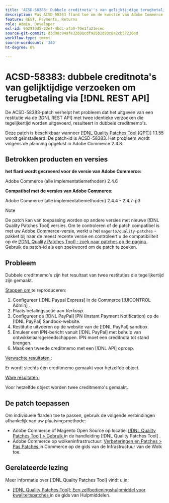 ```yaml
---
title: 'ACSD-58383: Dubbele creditnota''s van gelijktijdige terugbetalingsverzoeken via  [!DNL REST API]'
description: Pas ACSD-58383 flard toe om de kwestie van Adobe Commerce te bevestigen waar het uitgeven van een restitutie via  [!DNL REST API]  met twee identieke verzoeken die gelijktijdig worden uitgevoerd, tot dubbele creditmemo's leidt.
feature: REST, Payments, Returns
role: Admin, Developer
exl-id: 962970d5-22e7-4bdc-afa0-70e1fa21ecec
source-git-commit: d3d98c04afe32d80cdf985b1d93c8a2cb57236ed
workflow-type: tm+mt
source-wordcount: '340'
ht-degree: 0%

---
```


# ACSD-58383: dubbele creditnota&#39;s van gelijktijdige verzoeken om terugbetaling via [!DNL REST API]

De ACSD-58383-patch verhelpt het probleem dat het uitgeven van een restitutie via de [!DNL REST API] met twee identieke verzoeken die tegelijkertijd worden uitgevoerd, resulteert in dubbele creditmemo&#39;s.

Deze patch is beschikbaar wanneer [[!DNL Quality Patches Tool (QPT)]](/help/tools/quality-patches-tool/quality-patches-tool-to-self-serve-quality-patches.md) 1.1.55 wordt geïnstalleerd. De patch-id is ACSD-58383. Het probleem wordt volgens de planning opgelost in Adobe Commerce 2.4.8.

## Betrokken producten en versies

**het flard wordt gecreeerd voor de versie van Adobe Commerce:**

Adobe Commerce (alle implementatiemethoden) 2.4.6

**Compatibel met de versies van Adobe Commerce:**

Adobe Commerce (alle implementatiemethoden) 2.4.4 - 2.4.7-p3


>[!NOTE]
>
>De patch kan van toepassing worden op andere versies met nieuwe [!DNL Quality Patches Tool] versies. Om te controleren of de patch compatibel is met uw Adobe Commerce-versie, werkt u het `magento/quality-patches` -pakket bij naar de meest recente versie en controleert u de compatibiliteit op de [[!DNL Quality Patches Tool] : zoek naar patches op de pagina ](https://experienceleague.adobe.com/tools/commerce-quality-patches/index.html) . Gebruik de patch-id als een zoekwoord om de patch te zoeken.

## Probleem

Dubbele creditmemo&#39;s zijn het resultaat van twee restituties die tegelijkertijd zijn gemaakt.

<u> Stappen om </u> te reproduceren:

1. Configureer [!DNL Paypal Express] in de Commerce [!UICONTROL Admin] .
1. Plaats betalingsactie aan *Verkoop*.
1. Configureer de [!DNL PayPal] IPN (Instant Payment Notification) op de [!DNL PayPal] Sandbox-website.
1. Restitutie uitvoeren op de website van de [!DNL PayPal] sandbox.
1. Emuleer een IPN-bericht vanuit [!DNL PayPal] met behulp van ontwikkelaarsgereedschappen. IPN moet een creditnota tot stand brengen.
1. Maak een tweede creditmemo met een [!DNL API] oproep.

<u> Verwachte resultaten </u>:

Er wordt slechts één creditmemo gemaakt voor hetzelfde object.


<u> Ware resultaten </u>:

Voor hetzelfde object worden twee creditmemo&#39;s gemaakt.

## De patch toepassen

Om individuele flarden toe te passen, gebruik de volgende verbindingen afhankelijk van uw plaatsingsmethode:

* Adobe Commerce of Magento Open Source op locatie: [[!DNL Quality Patches Tool]  > Gebruik ](/help/tools/quality-patches-tool/usage.md) in de handleiding [!DNL Quality Patches Tool] .
* Adobe Commerce op wolkeninfrastructuur: [ Verbeteringen en Patches > Pas Patches ](https://experienceleague.adobe.com/docs/commerce-cloud-service/user-guide/develop/upgrade/apply-patches.html) in Commerce op de gids van de Infrastructuur van de Wolk toe.


## Gerelateerde lezing

Meer informatie over [!DNL Quality Patches Tool] vindt u in:

* [[!DNL Quality Patches Tool]: Een zelfbedieningshulpmiddel voor kwaliteitspatches ](/help/tools/quality-patches-tool/quality-patches-tool-to-self-serve-quality-patches.md) in de gids van Hulpmiddelen.
